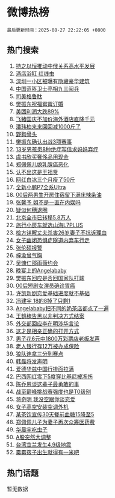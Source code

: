 # 微博热榜

`最后更新时间：2025-08-27 22:22:05 +0800`

## 热门搜索

1. [持之以恒推动中俄关系高水平发展](https://m.weibo.cn/search?containerid=100103type%3D1%26t%3D10%26q%3D%23%E6%8C%81%E4%B9%8B%E4%BB%A5%E6%81%92%E6%8E%A8%E5%8A%A8%E4%B8%AD%E4%BF%84%E5%85%B3%E7%B3%BB%E9%AB%98%E6%B0%B4%E5%B9%B3%E5%8F%91%E5%B1%95%23&stream_entry_id=51&isnewpage=1&extparam=seat%3D1%26stream_entry_id%3D51%26c_type%3D51%26pos%3D0%26cate%3D10103%26filter_type%3Drealtimehot%26q%3D%2523%25E6%258C%2581%25E4%25B9%258B%25E4%25BB%25A5%25E6%2581%2592%25E6%258E%25A8%25E5%258A%25A8%25E4%25B8%25AD%25E4%25BF%2584%25E5%2585%25B3%25E7%25B3%25BB%25E9%25AB%2598%25E6%25B0%25B4%25E5%25B9%25B3%25E5%258F%2591%25E5%25B1%2595%2523%26dgr%3D0%26display_time%3D1756304523%26pre_seqid%3D17563045235930542056115)
1. [酒店浴缸 红线虫](https://m.weibo.cn/search?containerid=100103type%3D1%26t%3D10%26q%3D%E9%85%92%E5%BA%97%E6%B5%B4%E7%BC%B8+%E7%BA%A2%E7%BA%BF%E8%99%AB&stream_entry_id=31&isnewpage=1&extparam=seat%3D1%26stream_entry_id%3D31%26lcate%3D5001%26realpos%3D1%26q%3D%25E9%2585%2592%25E5%25BA%2597%25E6%25B5%25B4%25E7%25BC%25B8%2520%25E7%25BA%25A2%25E7%25BA%25BF%25E8%2599%25AB%26dgr%3D0%26c_type%3D31%26pos%3D0%26cate%3D5001%26filter_type%3Drealtimehot%26flag%3D0%26band_rank%3D1%26display_time%3D1756304523%26pre_seqid%3D17563045235930542056115)
1. [深圳一小区被曝有隐藏豪华建筑](https://m.weibo.cn/search?containerid=100103type%3D1%26t%3D10%26q%3D%23%E6%B7%B1%E5%9C%B3%E4%B8%80%E5%B0%8F%E5%8C%BA%E8%A2%AB%E6%9B%9D%E6%9C%89%E9%9A%90%E8%97%8F%E8%B1%AA%E5%8D%8E%E5%BB%BA%E7%AD%91%23&stream_entry_id=31&isnewpage=1&extparam=seat%3D1%26stream_entry_id%3D31%26lcate%3D5001%26realpos%3D2%26q%3D%2523%25E6%25B7%25B1%25E5%259C%25B3%25E4%25B8%2580%25E5%25B0%258F%25E5%258C%25BA%25E8%25A2%25AB%25E6%259B%259D%25E6%259C%2589%25E9%259A%2590%25E8%2597%258F%25E8%25B1%25AA%25E5%258D%258E%25E5%25BB%25BA%25E7%25AD%2591%2523%26dgr%3D0%26c_type%3D31%26pos%3D1%26cate%3D5001%26filter_type%3Drealtimehot%26flag%3D1%26band_rank%3D2%26display_time%3D1756304523%26pre_seqid%3D17563045235930542056115)
1. [中国蓝盔卫士亮相九三阅兵](https://m.weibo.cn/search?containerid=100103type%3D1%26t%3D10%26q%3D%23%E4%B8%AD%E5%9B%BD%E8%93%9D%E7%9B%94%E5%8D%AB%E5%A3%AB%E4%BA%AE%E7%9B%B8%E4%B9%9D%E4%B8%89%E9%98%85%E5%85%B5%23&stream_entry_id=31&isnewpage=1&extparam=seat%3D1%26stream_entry_id%3D31%26lcate%3D5001%26realpos%3D3%26q%3D%2523%25E4%25B8%25AD%25E5%259B%25BD%25E8%2593%259D%25E7%259B%2594%25E5%258D%25AB%25E5%25A3%25AB%25E4%25BA%25AE%25E7%259B%25B8%25E4%25B9%259D%25E4%25B8%2589%25E9%2598%2585%25E5%2585%25B5%2523%26dgr%3D0%26c_type%3D31%26pos%3D2%26cate%3D5001%26filter_type%3Drealtimehot%26flag%3D0%26band_rank%3D3%26display_time%3D1756304523%26pre_seqid%3D17563045235930542056115)
1. [司美格鲁肽](https://m.weibo.cn/search?containerid=100103type%3D1%26t%3D10%26q%3D%E5%8F%B8%E7%BE%8E%E6%A0%BC%E9%B2%81%E8%82%BD&stream_entry_id=31&isnewpage=1&extparam=seat%3D1%26stream_entry_id%3D31%26lcate%3D5001%26realpos%3D4%26q%3D%25E5%258F%25B8%25E7%25BE%258E%25E6%25A0%25BC%25E9%25B2%2581%25E8%2582%25BD%26dgr%3D0%26c_type%3D31%26pos%3D3%26cate%3D5001%26filter_type%3Drealtimehot%26flag%3D0%26band_rank%3D4%26display_time%3D1756304523%26pre_seqid%3D17563045235930542056115)
1. [樊振东祝福霉霉订婚](https://m.weibo.cn/search?containerid=100103type%3D1%26t%3D10%26q%3D%23%E6%A8%8A%E6%8C%AF%E4%B8%9C%E7%A5%9D%E7%A6%8F%E9%9C%89%E9%9C%89%E8%AE%A2%E5%A9%9A%23&stream_entry_id=31&isnewpage=1&extparam=seat%3D1%26stream_entry_id%3D31%26lcate%3D5001%26realpos%3D5%26q%3D%2523%25E6%25A8%258A%25E6%258C%25AF%25E4%25B8%259C%25E7%25A5%259D%25E7%25A6%258F%25E9%259C%2589%25E9%259C%2589%25E8%25AE%25A2%25E5%25A9%259A%2523%26dgr%3D0%26c_type%3D31%26pos%3D4%26cate%3D5001%26filter_type%3Drealtimehot%26flag%3D1%26band_rank%3D5%26display_time%3D1756304523%26pre_seqid%3D17563045235930542056115)
1. [美团利润大跌89%](https://m.weibo.cn/search?containerid=100103type%3D1%26t%3D10%26q%3D%E7%BE%8E%E5%9B%A2%E5%88%A9%E6%B6%A6%E5%A4%A7%E8%B7%8C89%25&stream_entry_id=31&isnewpage=1&extparam=seat%3D1%26stream_entry_id%3D31%26lcate%3D5001%26realpos%3D6%26q%3D%25E7%25BE%258E%25E5%259B%25A2%25E5%2588%25A9%25E6%25B6%25A6%25E5%25A4%25A7%25E8%25B7%258C89%2525%26dgr%3D0%26c_type%3D31%26pos%3D5%26cate%3D5001%26filter_type%3Drealtimehot%26flag%3D1%26band_rank%3D6%26display_time%3D1756304523%26pre_seqid%3D17563045235930542056115)
1. [飞猪国庆不加价海外酒店直降千元](https://m.weibo.cn/search?containerid=100103type%3D1%26t%3D10%26q%3D%23%E9%A3%9E%E7%8C%AA%E5%9B%BD%E5%BA%86%E4%B8%8D%E5%8A%A0%E4%BB%B7%E6%B5%B7%E5%A4%96%E9%85%92%E5%BA%97%E7%9B%B4%E9%99%8D%E5%8D%83%E5%85%83%23&stream_entry_id=31&isnewpage=1&extparam=seat%3D1%26stream_entry_id%3D31%26lcate%3D5001%26is_ad_pos%3D1%26q%3D%2523%25E9%25A3%259E%25E7%258C%25AA%25E5%259B%25BD%25E5%25BA%2586%25E4%25B8%258D%25E5%258A%25A0%25E4%25BB%25B7%25E6%25B5%25B7%25E5%25A4%2596%25E9%2585%2592%25E5%25BA%2597%25E7%259B%25B4%25E9%2599%258D%25E5%258D%2583%25E5%2585%2583%2523%26dgr%3D0%26adid%3D298817%26pos%3D6%26topic_ad%3D1%26cate%3D5001%26filter_type%3Drealtimehot%26c_type%3D31%26band_rank%3D7%26display_time%3D1756304523%26pre_seqid%3D17563045235930542056115)
1. [潘玮柏来来回回减1000斤了](https://m.weibo.cn/search?containerid=100103type%3D1%26t%3D10%26q%3D%E6%BD%98%E7%8E%AE%E6%9F%8F%E6%9D%A5%E6%9D%A5%E5%9B%9E%E5%9B%9E%E5%87%8F1000%E6%96%A4%E4%BA%86&stream_entry_id=31&isnewpage=1&extparam=seat%3D1%26stream_entry_id%3D31%26lcate%3D5001%26realpos%3D7%26q%3D%25E6%25BD%2598%25E7%258E%25AE%25E6%259F%258F%25E6%259D%25A5%25E6%259D%25A5%25E5%259B%259E%25E5%259B%259E%25E5%2587%258F1000%25E6%2596%25A4%25E4%25BA%2586%26dgr%3D0%26c_type%3D31%26pos%3D7%26cate%3D5001%26filter_type%3Drealtimehot%26flag%3D1%26band_rank%3D7%26display_time%3D1756304523%26pre_seqid%3D17563045235930542056115)
1. [野狗骨头](https://m.weibo.cn/search?containerid=100103type%3D1%26t%3D10%26q%3D%E9%87%8E%E7%8B%97%E9%AA%A8%E5%A4%B4&stream_entry_id=31&isnewpage=1&extparam=seat%3D1%26stream_entry_id%3D31%26lcate%3D5001%26realpos%3D8%26q%3D%25E9%2587%258E%25E7%258B%2597%25E9%25AA%25A8%25E5%25A4%25B4%26dgr%3D0%26c_type%3D31%26pos%3D8%26cate%3D5001%26filter_type%3Drealtimehot%26flag%3D1%26band_rank%3D8%26display_time%3D1756304523%26pre_seqid%3D17563045235930542056115)
1. [樊振东确认出战3项赛事](https://m.weibo.cn/search?containerid=100103type%3D1%26t%3D10%26q%3D%23%E6%A8%8A%E6%8C%AF%E4%B8%9C%E7%A1%AE%E8%AE%A4%E5%87%BA%E6%88%983%E9%A1%B9%E8%B5%9B%E4%BA%8B%23&stream_entry_id=31&isnewpage=1&extparam=seat%3D1%26stream_entry_id%3D31%26lcate%3D5001%26realpos%3D9%26q%3D%2523%25E6%25A8%258A%25E6%258C%25AF%25E4%25B8%259C%25E7%25A1%25AE%25E8%25AE%25A4%25E5%2587%25BA%25E6%2588%25983%25E9%25A1%25B9%25E8%25B5%259B%25E4%25BA%258B%2523%26dgr%3D0%26c_type%3D31%26pos%3D9%26cate%3D5001%26filter_type%3Drealtimehot%26flag%3D0%26band_rank%3D9%26display_time%3D1756304523%26pre_seqid%3D17563045235930542056115)
1. [13岁男孩患8种绝症写信求妈妈弃疗](https://m.weibo.cn/search?containerid=100103type%3D1%26t%3D10%26q%3D%2313%E5%B2%81%E7%94%B7%E5%AD%A9%E6%82%A38%E7%A7%8D%E7%BB%9D%E7%97%87%E5%86%99%E4%BF%A1%E6%B1%82%E5%A6%88%E5%A6%88%E5%BC%83%E7%96%97%23&stream_entry_id=31&isnewpage=1&extparam=seat%3D1%26stream_entry_id%3D31%26lcate%3D5001%26realpos%3D10%26q%3D%252313%25E5%25B2%2581%25E7%2594%25B7%25E5%25AD%25A9%25E6%2582%25A38%25E7%25A7%258D%25E7%25BB%259D%25E7%2597%2587%25E5%2586%2599%25E4%25BF%25A1%25E6%25B1%2582%25E5%25A6%2588%25E5%25A6%2588%25E5%25BC%2583%25E7%2596%2597%2523%26dgr%3D0%26c_type%3D31%26pos%3D10%26cate%3D5001%26filter_type%3Drealtimehot%26flag%3D0%26band_rank%3D10%26display_time%3D1756304523%26pre_seqid%3D17563045235930542056115)
1. [虞书欣买奢侈品用现金](https://m.weibo.cn/search?containerid=100103type%3D1%26t%3D10%26q%3D%23%E8%99%9E%E4%B9%A6%E6%AC%A3%E4%B9%B0%E5%A5%A2%E4%BE%88%E5%93%81%E7%94%A8%E7%8E%B0%E9%87%91%23&stream_entry_id=31&isnewpage=1&extparam=seat%3D1%26stream_entry_id%3D31%26lcate%3D5001%26realpos%3D11%26q%3D%2523%25E8%2599%259E%25E4%25B9%25A6%25E6%25AC%25A3%25E4%25B9%25B0%25E5%25A5%25A2%25E4%25BE%2588%25E5%2593%2581%25E7%2594%25A8%25E7%258E%25B0%25E9%2587%2591%2523%26dgr%3D0%26c_type%3D31%26pos%3D11%26cate%3D5001%26filter_type%3Drealtimehot%26flag%3D1%26band_rank%3D11%26display_time%3D1756304523%26pre_seqid%3D17563045235930542056115)
1. [郑佩佩儿媳乳腺癌恶化](https://m.weibo.cn/search?containerid=100103type%3D1%26t%3D10%26q%3D%23%E9%83%91%E4%BD%A9%E4%BD%A9%E5%84%BF%E5%AA%B3%E4%B9%B3%E8%85%BA%E7%99%8C%E6%81%B6%E5%8C%96%23&stream_entry_id=31&isnewpage=1&extparam=seat%3D1%26stream_entry_id%3D31%26lcate%3D5001%26realpos%3D12%26q%3D%2523%25E9%2583%2591%25E4%25BD%25A9%25E4%25BD%25A9%25E5%2584%25BF%25E5%25AA%25B3%25E4%25B9%25B3%25E8%2585%25BA%25E7%2599%258C%25E6%2581%25B6%25E5%258C%2596%2523%26dgr%3D0%26c_type%3D31%26pos%3D12%26cate%3D5001%26filter_type%3Drealtimehot%26flag%3D1%26band_rank%3D12%26display_time%3D1756304523%26pre_seqid%3D17563045235930542056115)
1. [认不出这是王祖贤](https://m.weibo.cn/search?containerid=100103type%3D1%26t%3D10%26q%3D%23%E8%AE%A4%E4%B8%8D%E5%87%BA%E8%BF%99%E6%98%AF%E7%8E%8B%E7%A5%96%E8%B4%A4%23&stream_entry_id=31&isnewpage=1&extparam=seat%3D1%26stream_entry_id%3D31%26lcate%3D5001%26realpos%3D13%26q%3D%2523%25E8%25AE%25A4%25E4%25B8%258D%25E5%2587%25BA%25E8%25BF%2599%25E6%2598%25AF%25E7%258E%258B%25E7%25A5%2596%25E8%25B4%25A4%2523%26dgr%3D0%26c_type%3D31%26pos%3D13%26cate%3D5001%26filter_type%3Drealtimehot%26flag%3D1%26band_rank%3D13%26display_time%3D1756304523%26pre_seqid%3D17563045235930542056115)
1. [网红白冰三个月瘦了50斤](https://m.weibo.cn/search?containerid=100103type%3D1%26t%3D10%26q%3D%23%E7%BD%91%E7%BA%A2%E7%99%BD%E5%86%B0%E4%B8%89%E4%B8%AA%E6%9C%88%E7%98%A6%E4%BA%8650%E6%96%A4%23&stream_entry_id=31&isnewpage=1&extparam=seat%3D1%26stream_entry_id%3D31%26lcate%3D5001%26realpos%3D14%26q%3D%2523%25E7%25BD%2591%25E7%25BA%25A2%25E7%2599%25BD%25E5%2586%25B0%25E4%25B8%2589%25E4%25B8%25AA%25E6%259C%2588%25E7%2598%25A6%25E4%25BA%258650%25E6%2596%25A4%2523%26dgr%3D0%26c_type%3D31%26pos%3D14%26cate%3D5001%26filter_type%3Drealtimehot%26flag%3D0%26band_rank%3D14%26display_time%3D1756304523%26pre_seqid%3D17563045235930542056115)
1. [全新小鹏P7全系Ultra](https://m.weibo.cn/search?containerid=100103type%3D1%26t%3D10%26q%3D%23%E5%85%A8%E6%96%B0%E5%B0%8F%E9%B9%8FP7%E5%85%A8%E7%B3%BBUltra%23&stream_entry_id=31&isnewpage=1&extparam=seat%3D1%26stream_entry_id%3D31%26lcate%3D5001%26realpos%3D15%26q%3D%2523%25E5%2585%25A8%25E6%2596%25B0%25E5%25B0%258F%25E9%25B9%258FP7%25E5%2585%25A8%25E7%25B3%25BBUltra%2523%26dgr%3D0%26c_type%3D31%26pos%3D15%26cate%3D5001%26filter_type%3Drealtimehot%26flag%3D1%26band_rank%3D15%26display_time%3D1756304523%26pre_seqid%3D17563045235930542056115)
1. [00后两男生开房住宿留下满床辣条油](https://m.weibo.cn/search?containerid=100103type%3D1%26t%3D10%26q%3D%2300%E5%90%8E%E4%B8%A4%E7%94%B7%E7%94%9F%E5%BC%80%E6%88%BF%E4%BD%8F%E5%AE%BF%E7%95%99%E4%B8%8B%E6%BB%A1%E5%BA%8A%E8%BE%A3%E6%9D%A1%E6%B2%B9%23&stream_entry_id=31&isnewpage=1&extparam=seat%3D1%26stream_entry_id%3D31%26lcate%3D5001%26realpos%3D16%26q%3D%252300%25E5%2590%258E%25E4%25B8%25A4%25E7%2594%25B7%25E7%2594%259F%25E5%25BC%2580%25E6%2588%25BF%25E4%25BD%258F%25E5%25AE%25BF%25E7%2595%2599%25E4%25B8%258B%25E6%25BB%25A1%25E5%25BA%258A%25E8%25BE%25A3%25E6%259D%25A1%25E6%25B2%25B9%2523%26dgr%3D0%26c_type%3D31%26pos%3D16%26cate%3D5001%26filter_type%3Drealtimehot%26flag%3D0%26band_rank%3D16%26display_time%3D1756304523%26pre_seqid%3D17563045235930542056115)
1. [张馨予 姐不是一直在内娱吗](https://m.weibo.cn/search?containerid=100103type%3D1%26t%3D10%26q%3D%E5%BC%A0%E9%A6%A8%E4%BA%88+%E5%A7%90%E4%B8%8D%E6%98%AF%E4%B8%80%E7%9B%B4%E5%9C%A8%E5%86%85%E5%A8%B1%E5%90%97&stream_entry_id=31&isnewpage=1&extparam=seat%3D1%26stream_entry_id%3D31%26lcate%3D5001%26realpos%3D17%26q%3D%25E5%25BC%25A0%25E9%25A6%25A8%25E4%25BA%2588%2520%25E5%25A7%2590%25E4%25B8%258D%25E6%2598%25AF%25E4%25B8%2580%25E7%259B%25B4%25E5%259C%25A8%25E5%2586%2585%25E5%25A8%25B1%25E5%2590%2597%26dgr%3D0%26c_type%3D31%26pos%3D17%26cate%3D5001%26filter_type%3Drealtimehot%26flag%3D0%26band_rank%3D17%26display_time%3D1756304523%26pre_seqid%3D17563045235930542056115)
1. [疑似何穗退圈](https://m.weibo.cn/search?containerid=100103type%3D1%26t%3D10%26q%3D%23%E7%96%91%E4%BC%BC%E4%BD%95%E7%A9%97%E9%80%80%E5%9C%88%23&stream_entry_id=31&isnewpage=1&extparam=seat%3D1%26stream_entry_id%3D31%26lcate%3D5001%26realpos%3D18%26q%3D%2523%25E7%2596%2591%25E4%25BC%25BC%25E4%25BD%2595%25E7%25A9%2597%25E9%2580%2580%25E5%259C%2588%2523%26dgr%3D0%26c_type%3D31%26pos%3D18%26cate%3D5001%26filter_type%3Drealtimehot%26flag%3D0%26band_rank%3D18%26display_time%3D1756304523%26pre_seqid%3D17563045235930542056115)
1. [北京全市已转移5.8万人](https://m.weibo.cn/search?containerid=100103type%3D1%26t%3D10%26q%3D%23%E5%8C%97%E4%BA%AC%E5%85%A8%E5%B8%82%E5%B7%B2%E8%BD%AC%E7%A7%BB5.8%E4%B8%87%E4%BA%BA%23&stream_entry_id=31&isnewpage=1&extparam=seat%3D1%26stream_entry_id%3D31%26lcate%3D5001%26realpos%3D19%26q%3D%2523%25E5%258C%2597%25E4%25BA%25AC%25E5%2585%25A8%25E5%25B8%2582%25E5%25B7%25B2%25E8%25BD%25AC%25E7%25A7%25BB5.8%25E4%25B8%2587%25E4%25BA%25BA%2523%26dgr%3D0%26c_type%3D31%26pos%3D19%26cate%3D5001%26filter_type%3Drealtimehot%26flag%3D0%26band_rank%3D19%26display_time%3D1756304523%26pre_seqid%3D17563045235930542056115)
1. [旅行小房车就选山海L7PLUS](https://m.weibo.cn/search?containerid=100103type%3D1%26t%3D10%26q%3D%23%E6%97%85%E8%A1%8C%E5%B0%8F%E6%88%BF%E8%BD%A6%E5%B0%B1%E9%80%89%E5%B1%B1%E6%B5%B7L7PLUS%23&stream_entry_id=31&isnewpage=1&extparam=seat%3D1%26stream_entry_id%3D31%26lcate%3D5001%26realpos%3D20%26q%3D%2523%25E6%2597%2585%25E8%25A1%258C%25E5%25B0%258F%25E6%2588%25BF%25E8%25BD%25A6%25E5%25B0%25B1%25E9%2580%2589%25E5%25B1%25B1%25E6%25B5%25B7L7PLUS%2523%26dgr%3D0%26c_type%3D31%26pos%3D20%26cate%3D5001%26filter_type%3Drealtimehot%26flag%3D1%26band_rank%3D20%26display_time%3D1756304523%26pre_seqid%3D17563045235930542056115)
1. [检方详解丈夫杀害26岁妻子不抗诉理由](https://m.weibo.cn/search?containerid=100103type%3D1%26t%3D10%26q%3D%23%E6%A3%80%E6%96%B9%E8%AF%A6%E8%A7%A3%E4%B8%88%E5%A4%AB%E6%9D%80%E5%AE%B326%E5%B2%81%E5%A6%BB%E5%AD%90%E4%B8%8D%E6%8A%97%E8%AF%89%E7%90%86%E7%94%B1%23&stream_entry_id=31&isnewpage=1&extparam=seat%3D1%26stream_entry_id%3D31%26lcate%3D5001%26realpos%3D21%26q%3D%2523%25E6%25A3%2580%25E6%2596%25B9%25E8%25AF%25A6%25E8%25A7%25A3%25E4%25B8%2588%25E5%25A4%25AB%25E6%259D%2580%25E5%25AE%25B326%25E5%25B2%2581%25E5%25A6%25BB%25E5%25AD%2590%25E4%25B8%258D%25E6%258A%2597%25E8%25AF%2589%25E7%2590%2586%25E7%2594%25B1%2523%26dgr%3D0%26c_type%3D31%26pos%3D21%26cate%3D5001%26filter_type%3Drealtimehot%26flag%3D0%26band_rank%3D21%26display_time%3D1756304523%26pre_seqid%3D17563045235930542056115)
1. [女子幽闭恐惧症隧道内弃车行走](https://m.weibo.cn/search?containerid=100103type%3D1%26t%3D10%26q%3D%23%E5%A5%B3%E5%AD%90%E5%B9%BD%E9%97%AD%E6%81%90%E6%83%A7%E7%97%87%E9%9A%A7%E9%81%93%E5%86%85%E5%BC%83%E8%BD%A6%E8%A1%8C%E8%B5%B0%23&stream_entry_id=31&isnewpage=1&extparam=seat%3D1%26stream_entry_id%3D31%26lcate%3D5001%26realpos%3D22%26q%3D%2523%25E5%25A5%25B3%25E5%25AD%2590%25E5%25B9%25BD%25E9%2597%25AD%25E6%2581%2590%25E6%2583%25A7%25E7%2597%2587%25E9%259A%25A7%25E9%2581%2593%25E5%2586%2585%25E5%25BC%2583%25E8%25BD%25A6%25E8%25A1%258C%25E8%25B5%25B0%2523%26dgr%3D0%26c_type%3D31%26pos%3D22%26cate%3D5001%26filter_type%3Drealtimehot%26flag%3D1%26band_rank%3D22%26display_time%3D1756304523%26pre_seqid%3D17563045235930542056115)
1. [张伦硕报警](https://m.weibo.cn/search?containerid=100103type%3D1%26t%3D10%26q%3D%23%E5%BC%A0%E4%BC%A6%E7%A1%95%E6%8A%A5%E8%AD%A6%23&stream_entry_id=31&isnewpage=1&extparam=seat%3D1%26stream_entry_id%3D31%26lcate%3D5001%26realpos%3D23%26q%3D%2523%25E5%25BC%25A0%25E4%25BC%25A6%25E7%25A1%2595%25E6%258A%25A5%25E8%25AD%25A6%2523%26dgr%3D0%26c_type%3D31%26pos%3D23%26cate%3D5001%26filter_type%3Drealtimehot%26flag%3D1%26band_rank%3D23%26display_time%3D1756304523%26pre_seqid%3D17563045235930542056115)
1. [梓渝曾气胸](https://m.weibo.cn/search?containerid=100103type%3D1%26t%3D10%26q%3D%E6%A2%93%E6%B8%9D%E6%9B%BE%E6%B0%94%E8%83%B8&stream_entry_id=31&isnewpage=1&extparam=seat%3D1%26stream_entry_id%3D31%26lcate%3D5001%26realpos%3D24%26q%3D%25E6%25A2%2593%25E6%25B8%259D%25E6%259B%25BE%25E6%25B0%2594%25E8%2583%25B8%26dgr%3D0%26c_type%3D31%26pos%3D24%26cate%3D5001%26filter_type%3Drealtimehot%26flag%3D1%26band_rank%3D24%26display_time%3D1756304523%26pre_seqid%3D17563045235930542056115)
1. [吴慷仁邵雨薇约会](https://m.weibo.cn/search?containerid=100103type%3D1%26t%3D10%26q%3D%23%E5%90%B4%E6%85%B7%E4%BB%81%E9%82%B5%E9%9B%A8%E8%96%87%E7%BA%A6%E4%BC%9A%23&stream_entry_id=31&isnewpage=1&extparam=seat%3D1%26stream_entry_id%3D31%26lcate%3D5001%26realpos%3D25%26q%3D%2523%25E5%2590%25B4%25E6%2585%25B7%25E4%25BB%2581%25E9%2582%25B5%25E9%259B%25A8%25E8%2596%2587%25E7%25BA%25A6%25E4%25BC%259A%2523%26dgr%3D0%26c_type%3D31%26pos%3D25%26cate%3D5001%26filter_type%3Drealtimehot%26flag%3D1%26band_rank%3D25%26display_time%3D1756304523%26pre_seqid%3D17563045235930542056115)
1. [晚宴上的Angelababy](https://m.weibo.cn/search?containerid=100103type%3D1%26t%3D10%26q%3D%23%E6%99%9A%E5%AE%B4%E4%B8%8A%E7%9A%84Angelababy%23&stream_entry_id=31&isnewpage=1&extparam=seat%3D1%26stream_entry_id%3D31%26lcate%3D5001%26realpos%3D26%26q%3D%2523%25E6%2599%259A%25E5%25AE%25B4%25E4%25B8%258A%25E7%259A%2584Angelababy%2523%26dgr%3D0%26c_type%3D31%26pos%3D26%26cate%3D5001%26filter_type%3Drealtimehot%26flag%3D1%26band_rank%3D26%26display_time%3D1756304523%26pre_seqid%3D17563045235930542056115)
1. [樊振东回应是否回国家队打球](https://m.weibo.cn/search?containerid=100103type%3D1%26t%3D10%26q%3D%23%E6%A8%8A%E6%8C%AF%E4%B8%9C%E5%9B%9E%E5%BA%94%E6%98%AF%E5%90%A6%E5%9B%9E%E5%9B%BD%E5%AE%B6%E9%98%9F%E6%89%93%E7%90%83%23&stream_entry_id=31&isnewpage=1&extparam=seat%3D1%26stream_entry_id%3D31%26lcate%3D5001%26realpos%3D27%26q%3D%2523%25E6%25A8%258A%25E6%258C%25AF%25E4%25B8%259C%25E5%259B%259E%25E5%25BA%2594%25E6%2598%25AF%25E5%2590%25A6%25E5%259B%259E%25E5%259B%25BD%25E5%25AE%25B6%25E9%2598%259F%25E6%2589%2593%25E7%2590%2583%2523%26dgr%3D0%26c_type%3D31%26pos%3D27%26cate%3D5001%26filter_type%3Drealtimehot%26flag%3D1%26band_rank%3D27%26display_time%3D1756304523%26pre_seqid%3D17563045235930542056115)
1. [00后短剧女演员确诊胃癌](https://m.weibo.cn/search?containerid=100103type%3D1%26t%3D10%26q%3D%2300%E5%90%8E%E7%9F%AD%E5%89%A7%E5%A5%B3%E6%BC%94%E5%91%98%E7%A1%AE%E8%AF%8A%E8%83%83%E7%99%8C%23&stream_entry_id=31&isnewpage=1&extparam=seat%3D1%26stream_entry_id%3D31%26lcate%3D5001%26realpos%3D28%26q%3D%252300%25E5%2590%258E%25E7%259F%25AD%25E5%2589%25A7%25E5%25A5%25B3%25E6%25BC%2594%25E5%2591%2598%25E7%25A1%25AE%25E8%25AF%258A%25E8%2583%2583%25E7%2599%258C%2523%26dgr%3D0%26c_type%3D31%26pos%3D28%26cate%3D5001%26filter_type%3Drealtimehot%26flag%3D1%26band_rank%3D28%26display_time%3D1756304523%26pre_seqid%3D17563045235930542056115)
1. [许凯新剧恋爱基础进度就不基础](https://m.weibo.cn/search?containerid=100103type%3D1%26t%3D10%26q%3D%E8%AE%B8%E5%87%AF%E6%96%B0%E5%89%A7%E6%81%8B%E7%88%B1%E5%9F%BA%E7%A1%80%E8%BF%9B%E5%BA%A6%E5%B0%B1%E4%B8%8D%E5%9F%BA%E7%A1%80&stream_entry_id=31&isnewpage=1&extparam=seat%3D1%26stream_entry_id%3D31%26lcate%3D5001%26realpos%3D29%26q%3D%25E8%25AE%25B8%25E5%2587%25AF%25E6%2596%25B0%25E5%2589%25A7%25E6%2581%258B%25E7%2588%25B1%25E5%259F%25BA%25E7%25A1%2580%25E8%25BF%259B%25E5%25BA%25A6%25E5%25B0%25B1%25E4%25B8%258D%25E5%259F%25BA%25E7%25A1%2580%26dgr%3D0%26c_type%3D31%26pos%3D29%26cate%3D5001%26filter_type%3Drealtimehot%26flag%3D1%26band_rank%3D29%26display_time%3D1756304523%26pre_seqid%3D17563045235930542056115)
1. [冯建宇 18的8掉了只剩1](https://m.weibo.cn/search?containerid=100103type%3D1%26t%3D10%26q%3D%E5%86%AF%E5%BB%BA%E5%AE%87+18%E7%9A%848%E6%8E%89%E4%BA%86%E5%8F%AA%E5%89%A91&stream_entry_id=31&isnewpage=1&extparam=seat%3D1%26stream_entry_id%3D31%26lcate%3D5001%26realpos%3D30%26q%3D%25E5%2586%25AF%25E5%25BB%25BA%25E5%25AE%2587%252018%25E7%259A%25848%25E6%258E%2589%25E4%25BA%2586%25E5%258F%25AA%25E5%2589%25A91%26dgr%3D0%26c_type%3D31%26pos%3D30%26cate%3D5001%26filter_type%3Drealtimehot%26flag%3D1%26band_rank%3D30%26display_time%3D1756304523%26pre_seqid%3D17563045235930542056115)
1. [Angelababy把不同的奶茶店都点了一遍](https://m.weibo.cn/search?containerid=100103type%3D1%26t%3D10%26q%3D%23Angelababy%E6%8A%8A%E4%B8%8D%E5%90%8C%E7%9A%84%E5%A5%B6%E8%8C%B6%E5%BA%97%E9%83%BD%E7%82%B9%E4%BA%86%E4%B8%80%E9%81%8D%23&stream_entry_id=31&isnewpage=1&extparam=seat%3D1%26stream_entry_id%3D31%26lcate%3D5001%26realpos%3D31%26q%3D%2523Angelababy%25E6%258A%258A%25E4%25B8%258D%25E5%2590%258C%25E7%259A%2584%25E5%25A5%25B6%25E8%258C%25B6%25E5%25BA%2597%25E9%2583%25BD%25E7%2582%25B9%25E4%25BA%2586%25E4%25B8%2580%25E9%2581%258D%2523%26dgr%3D0%26c_type%3D31%26pos%3D31%26cate%3D5001%26filter_type%3Drealtimehot%26flag%3D1%26band_rank%3D31%26display_time%3D1756304523%26pre_seqid%3D17563045235930542056115)
1. [王鹤棣告黑以非判决方式结案](https://m.weibo.cn/search?containerid=100103type%3D1%26t%3D10%26q%3D%23%E7%8E%8B%E9%B9%A4%E6%A3%A3%E5%91%8A%E9%BB%91%E4%BB%A5%E9%9D%9E%E5%88%A4%E5%86%B3%E6%96%B9%E5%BC%8F%E7%BB%93%E6%A1%88%23&stream_entry_id=31&isnewpage=1&extparam=seat%3D1%26stream_entry_id%3D31%26lcate%3D5001%26realpos%3D32%26q%3D%2523%25E7%258E%258B%25E9%25B9%25A4%25E6%25A3%25A3%25E5%2591%258A%25E9%25BB%2591%25E4%25BB%25A5%25E9%259D%259E%25E5%2588%25A4%25E5%2586%25B3%25E6%2596%25B9%25E5%25BC%258F%25E7%25BB%2593%25E6%25A1%2588%2523%26dgr%3D0%26c_type%3D31%26pos%3D32%26cate%3D5001%26filter_type%3Drealtimehot%26flag%3D1%26band_rank%3D32%26display_time%3D1756304523%26pre_seqid%3D17563045235930542056115)
1. [外交部回应李在明涉华言论](https://m.weibo.cn/search?containerid=100103type%3D1%26t%3D10%26q%3D%23%E5%A4%96%E4%BA%A4%E9%83%A8%E5%9B%9E%E5%BA%94%E6%9D%8E%E5%9C%A8%E6%98%8E%E6%B6%89%E5%8D%8E%E8%A8%80%E8%AE%BA%23&stream_entry_id=31&isnewpage=1&extparam=seat%3D1%26stream_entry_id%3D31%26lcate%3D5001%26realpos%3D33%26q%3D%2523%25E5%25A4%2596%25E4%25BA%25A4%25E9%2583%25A8%25E5%259B%259E%25E5%25BA%2594%25E6%259D%258E%25E5%259C%25A8%25E6%2598%258E%25E6%25B6%2589%25E5%258D%258E%25E8%25A8%2580%25E8%25AE%25BA%2523%26dgr%3D0%26c_type%3D31%26pos%3D33%26cate%3D5001%26filter_type%3Drealtimehot%26flag%3D0%26band_rank%3D33%26display_time%3D1756304523%26pre_seqid%3D17563045235930542056115)
1. [这才是相亲正确的打开方式](https://m.weibo.cn/search?containerid=100103type%3D1%26t%3D10%26q%3D%E8%BF%99%E6%89%8D%E6%98%AF%E7%9B%B8%E4%BA%B2%E6%AD%A3%E7%A1%AE%E7%9A%84%E6%89%93%E5%BC%80%E6%96%B9%E5%BC%8F&stream_entry_id=31&isnewpage=1&extparam=seat%3D1%26stream_entry_id%3D31%26lcate%3D5001%26realpos%3D34%26q%3D%25E8%25BF%2599%25E6%2589%258D%25E6%2598%25AF%25E7%259B%25B8%25E4%25BA%25B2%25E6%25AD%25A3%25E7%25A1%25AE%25E7%259A%2584%25E6%2589%2593%25E5%25BC%2580%25E6%2596%25B9%25E5%25BC%258F%26dgr%3D0%26c_type%3D31%26pos%3D34%26cate%3D5001%26filter_type%3Drealtimehot%26flag%3D1%26band_rank%3D34%26display_time%3D1756304523%26pre_seqid%3D17563045235930542056115)
1. [男子花6元中1800万彩票店老板发声](https://m.weibo.cn/search?containerid=100103type%3D1%26t%3D10%26q%3D%23%E7%94%B7%E5%AD%90%E8%8A%B16%E5%85%83%E4%B8%AD1800%E4%B8%87%E5%BD%A9%E7%A5%A8%E5%BA%97%E8%80%81%E6%9D%BF%E5%8F%91%E5%A3%B0%23&stream_entry_id=31&isnewpage=1&extparam=seat%3D1%26stream_entry_id%3D31%26lcate%3D5001%26realpos%3D35%26q%3D%2523%25E7%2594%25B7%25E5%25AD%2590%25E8%258A%25B16%25E5%2585%2583%25E4%25B8%25AD1800%25E4%25B8%2587%25E5%25BD%25A9%25E7%25A5%25A8%25E5%25BA%2597%25E8%2580%2581%25E6%259D%25BF%25E5%258F%2591%25E5%25A3%25B0%2523%26dgr%3D0%26c_type%3D31%26pos%3D35%26cate%3D5001%26filter_type%3Drealtimehot%26flag%3D0%26band_rank%3D35%26display_time%3D1756304523%26pre_seqid%3D17563045235930542056115)
1. [老人银行存12万被办成保险](https://m.weibo.cn/search?containerid=100103type%3D1%26t%3D10%26q%3D%E8%80%81%E4%BA%BA%E9%93%B6%E8%A1%8C%E5%AD%9812%E4%B8%87%E8%A2%AB%E5%8A%9E%E6%88%90%E4%BF%9D%E9%99%A9&stream_entry_id=31&isnewpage=1&extparam=seat%3D1%26stream_entry_id%3D31%26lcate%3D5001%26realpos%3D36%26q%3D%25E8%2580%2581%25E4%25BA%25BA%25E9%2593%25B6%25E8%25A1%258C%25E5%25AD%259812%25E4%25B8%2587%25E8%25A2%25AB%25E5%258A%259E%25E6%2588%2590%25E4%25BF%259D%25E9%2599%25A9%26dgr%3D0%26c_type%3D31%26pos%3D36%26cate%3D5001%26filter_type%3Drealtimehot%26flag%3D1%26band_rank%3D36%26display_time%3D1756304523%26pre_seqid%3D17563045235930542056115)
1. [狼队连拿三分到赛点](https://m.weibo.cn/search?containerid=100103type%3D1%26t%3D10%26q%3D%23%E7%8B%BC%E9%98%9F%E8%BF%9E%E6%8B%BF%E4%B8%89%E5%88%86%E5%88%B0%E8%B5%9B%E7%82%B9%23&stream_entry_id=31&isnewpage=1&extparam=seat%3D1%26stream_entry_id%3D31%26lcate%3D5001%26realpos%3D37%26q%3D%2523%25E7%258B%25BC%25E9%2598%259F%25E8%25BF%259E%25E6%258B%25BF%25E4%25B8%2589%25E5%2588%2586%25E5%2588%25B0%25E8%25B5%259B%25E7%2582%25B9%2523%26dgr%3D0%26c_type%3D31%26pos%3D37%26cate%3D5001%26filter_type%3Drealtimehot%26flag%3D1%26band_rank%3D37%26display_time%3D1756304523%26pre_seqid%3D17563045235930542056115)
1. [韩磊将发声明](https://m.weibo.cn/search?containerid=100103type%3D1%26t%3D10%26q%3D%23%E9%9F%A9%E7%A3%8A%E5%B0%86%E5%8F%91%E5%A3%B0%E6%98%8E%23&stream_entry_id=31&isnewpage=1&extparam=seat%3D1%26stream_entry_id%3D31%26lcate%3D5001%26realpos%3D38%26q%3D%2523%25E9%259F%25A9%25E7%25A3%258A%25E5%25B0%2586%25E5%258F%2591%25E5%25A3%25B0%25E6%2598%258E%2523%26dgr%3D0%26c_type%3D31%26pos%3D38%26cate%3D5001%26filter_type%3Drealtimehot%26flag%3D1%26band_rank%3D38%26display_time%3D1756304523%26pre_seqid%3D17563045235930542056115)
1. [爱德华兹中国行排面拉满](https://m.weibo.cn/search?containerid=100103type%3D1%26t%3D10%26q%3D%23%E7%88%B1%E5%BE%B7%E5%8D%8E%E5%85%B9%E4%B8%AD%E5%9B%BD%E8%A1%8C%E6%8E%92%E9%9D%A2%E6%8B%89%E6%BB%A1%23&stream_entry_id=31&isnewpage=1&extparam=seat%3D1%26stream_entry_id%3D31%26lcate%3D5001%26realpos%3D39%26q%3D%2523%25E7%2588%25B1%25E5%25BE%25B7%25E5%258D%258E%25E5%2585%25B9%25E4%25B8%25AD%25E5%259B%25BD%25E8%25A1%258C%25E6%258E%2592%25E9%259D%25A2%25E6%258B%2589%25E6%25BB%25A1%2523%26dgr%3D0%26c_type%3D31%26pos%3D39%26cate%3D5001%26filter_type%3Drealtimehot%26flag%3D1%26band_rank%3D39%26display_time%3D1756304523%26pre_seqid%3D17563045235930542056115)
1. [巴西网红零下5度穿比基尼被冻伤](https://m.weibo.cn/search?containerid=100103type%3D1%26t%3D10%26q%3D%23%E5%B7%B4%E8%A5%BF%E7%BD%91%E7%BA%A2%E9%9B%B6%E4%B8%8B5%E5%BA%A6%E7%A9%BF%E6%AF%94%E5%9F%BA%E5%B0%BC%E8%A2%AB%E5%86%BB%E4%BC%A4%23&stream_entry_id=31&isnewpage=1&extparam=seat%3D1%26stream_entry_id%3D31%26lcate%3D5001%26realpos%3D40%26q%3D%2523%25E5%25B7%25B4%25E8%25A5%25BF%25E7%25BD%2591%25E7%25BA%25A2%25E9%259B%25B6%25E4%25B8%258B5%25E5%25BA%25A6%25E7%25A9%25BF%25E6%25AF%2594%25E5%259F%25BA%25E5%25B0%25BC%25E8%25A2%25AB%25E5%2586%25BB%25E4%25BC%25A4%2523%26dgr%3D0%26c_type%3D31%26pos%3D40%26cate%3D5001%26filter_type%3Drealtimehot%26flag%3D1%26band_rank%3D40%26display_time%3D1756304523%26pre_seqid%3D17563045235930542056115)
1. [陈乔恩谈这辈子最勇敢的事](https://m.weibo.cn/search?containerid=100103type%3D1%26t%3D10%26q%3D%E9%99%88%E4%B9%94%E6%81%A9%E8%B0%88%E8%BF%99%E8%BE%88%E5%AD%90%E6%9C%80%E5%8B%87%E6%95%A2%E7%9A%84%E4%BA%8B&stream_entry_id=31&isnewpage=1&extparam=seat%3D1%26stream_entry_id%3D31%26lcate%3D5001%26realpos%3D41%26q%3D%25E9%2599%2588%25E4%25B9%2594%25E6%2581%25A9%25E8%25B0%2588%25E8%25BF%2599%25E8%25BE%2588%25E5%25AD%2590%25E6%259C%2580%25E5%258B%2587%25E6%2595%25A2%25E7%259A%2584%25E4%25BA%258B%26dgr%3D0%26c_type%3D31%26pos%3D41%26cate%3D5001%26filter_type%3Drealtimehot%26flag%3D1%26band_rank%3D41%26display_time%3D1756304523%26pre_seqid%3D17563045235930542056115)
1. [战至巅峰挑战赛强度也是T0级别](https://m.weibo.cn/search?containerid=100103type%3D1%26t%3D10%26q%3D%23%E6%88%98%E8%87%B3%E5%B7%85%E5%B3%B0%E6%8C%91%E6%88%98%E8%B5%9B%E5%BC%BA%E5%BA%A6%E4%B9%9F%E6%98%AFT0%E7%BA%A7%E5%88%AB%23&stream_entry_id=31&isnewpage=1&extparam=seat%3D1%26stream_entry_id%3D31%26lcate%3D5001%26realpos%3D42%26q%3D%2523%25E6%2588%2598%25E8%2587%25B3%25E5%25B7%2585%25E5%25B3%25B0%25E6%258C%2591%25E6%2588%2598%25E8%25B5%259B%25E5%25BC%25BA%25E5%25BA%25A6%25E4%25B9%259F%25E6%2598%25AFT0%25E7%25BA%25A7%25E5%2588%25AB%2523%26dgr%3D0%26c_type%3D31%26pos%3D42%26cate%3D5001%26filter_type%3Drealtimehot%26flag%3D1%26band_rank%3D42%26display_time%3D1756304523%26pre_seqid%3D17563045235930542056115)
1. [蒋奇明 我没空跟你谈恋爱](https://m.weibo.cn/search?containerid=100103type%3D1%26t%3D10%26q%3D%E8%92%8B%E5%A5%87%E6%98%8E+%E6%88%91%E6%B2%A1%E7%A9%BA%E8%B7%9F%E4%BD%A0%E8%B0%88%E6%81%8B%E7%88%B1&stream_entry_id=31&isnewpage=1&extparam=seat%3D1%26stream_entry_id%3D31%26lcate%3D5001%26realpos%3D43%26q%3D%25E8%2592%258B%25E5%25A5%2587%25E6%2598%258E%2520%25E6%2588%2591%25E6%25B2%25A1%25E7%25A9%25BA%25E8%25B7%259F%25E4%25BD%25A0%25E8%25B0%2588%25E6%2581%258B%25E7%2588%25B1%26dgr%3D0%26c_type%3D31%26pos%3D43%26cate%3D5001%26filter_type%3Drealtimehot%26flag%3D0%26band_rank%3D43%26display_time%3D1756304523%26pre_seqid%3D17563045235930542056115)
1. [女子高空安装空调外机](https://m.weibo.cn/search?containerid=100103type%3D1%26t%3D10%26q%3D%E5%A5%B3%E5%AD%90%E9%AB%98%E7%A9%BA%E5%AE%89%E8%A3%85%E7%A9%BA%E8%B0%83%E5%A4%96%E6%9C%BA&stream_entry_id=31&isnewpage=1&extparam=seat%3D1%26stream_entry_id%3D31%26lcate%3D5001%26realpos%3D44%26q%3D%25E5%25A5%25B3%25E5%25AD%2590%25E9%25AB%2598%25E7%25A9%25BA%25E5%25AE%2589%25E8%25A3%2585%25E7%25A9%25BA%25E8%25B0%2583%25E5%25A4%2596%25E6%259C%25BA%26dgr%3D0%26c_type%3D31%26pos%3D44%26cate%3D5001%26filter_type%3Drealtimehot%26flag%3D1%26band_rank%3D44%26display_time%3D1756304523%26pre_seqid%3D17563045235930542056115)
1. [某茶饮宣传30天餐前血糖15降至5](https://m.weibo.cn/search?containerid=100103type%3D1%26t%3D10%26q%3D%23%E6%9F%90%E8%8C%B6%E9%A5%AE%E5%AE%A3%E4%BC%A030%E5%A4%A9%E9%A4%90%E5%89%8D%E8%A1%80%E7%B3%9615%E9%99%8D%E8%87%B35%23&stream_entry_id=31&isnewpage=1&extparam=seat%3D1%26stream_entry_id%3D31%26lcate%3D5001%26realpos%3D45%26q%3D%2523%25E6%259F%2590%25E8%258C%25B6%25E9%25A5%25AE%25E5%25AE%25A3%25E4%25BC%25A030%25E5%25A4%25A9%25E9%25A4%2590%25E5%2589%258D%25E8%25A1%2580%25E7%25B3%259615%25E9%2599%258D%25E8%2587%25B35%2523%26dgr%3D0%26c_type%3D31%26pos%3D45%26cate%3D5001%26filter_type%3Drealtimehot%26flag%3D1%26band_rank%3D45%26display_time%3D1756304523%26pre_seqid%3D17563045235930542056115)
1. [郑佩佩儿子为妻子再次众筹医药费](https://m.weibo.cn/search?containerid=100103type%3D1%26t%3D10%26q%3D%23%E9%83%91%E4%BD%A9%E4%BD%A9%E5%84%BF%E5%AD%90%E4%B8%BA%E5%A6%BB%E5%AD%90%E5%86%8D%E6%AC%A1%E4%BC%97%E7%AD%B9%E5%8C%BB%E8%8D%AF%E8%B4%B9%23&stream_entry_id=31&isnewpage=1&extparam=seat%3D1%26stream_entry_id%3D31%26lcate%3D5001%26realpos%3D46%26q%3D%2523%25E9%2583%2591%25E4%25BD%25A9%25E4%25BD%25A9%25E5%2584%25BF%25E5%25AD%2590%25E4%25B8%25BA%25E5%25A6%25BB%25E5%25AD%2590%25E5%2586%258D%25E6%25AC%25A1%25E4%25BC%2597%25E7%25AD%25B9%25E5%258C%25BB%25E8%258D%25AF%25E8%25B4%25B9%2523%26dgr%3D0%26c_type%3D31%26pos%3D46%26cate%3D5001%26filter_type%3Drealtimehot%26flag%3D1%26band_rank%3D46%26display_time%3D1756304523%26pre_seqid%3D17563045235930542056115)
1. [华晨宇吃虫子](https://m.weibo.cn/search?containerid=100103type%3D1%26t%3D10%26q%3D%E5%8D%8E%E6%99%A8%E5%AE%87%E5%90%83%E8%99%AB%E5%AD%90&stream_entry_id=31&isnewpage=1&extparam=seat%3D1%26stream_entry_id%3D31%26lcate%3D5001%26realpos%3D47%26q%3D%25E5%258D%258E%25E6%2599%25A8%25E5%25AE%2587%25E5%2590%2583%25E8%2599%25AB%25E5%25AD%2590%26dgr%3D0%26c_type%3D31%26pos%3D47%26cate%3D5001%26filter_type%3Drealtimehot%26flag%3D1%26band_rank%3D47%26display_time%3D1756304523%26pre_seqid%3D17563045235930542056115)
1. [A股突然大调整](https://m.weibo.cn/search?containerid=100103type%3D1%26t%3D10%26q%3D%23A%E8%82%A1%E7%AA%81%E7%84%B6%E5%A4%A7%E8%B0%83%E6%95%B4%23&stream_entry_id=31&isnewpage=1&extparam=seat%3D1%26stream_entry_id%3D31%26lcate%3D5001%26realpos%3D48%26q%3D%2523A%25E8%2582%25A1%25E7%25AA%2581%25E7%2584%25B6%25E5%25A4%25A7%25E8%25B0%2583%25E6%2595%25B4%2523%26dgr%3D0%26c_type%3D31%26pos%3D48%26cate%3D5001%26filter_type%3Drealtimehot%26flag%3D0%26band_rank%3D48%26display_time%3D1756304523%26pre_seqid%3D17563045235930542056115)
1. [台湾宜兰发生4.9级地震](https://m.weibo.cn/search?containerid=100103type%3D1%26t%3D10%26q%3D%23%E5%8F%B0%E6%B9%BE%E5%AE%9C%E5%85%B0%E5%8F%91%E7%94%9F4.9%E7%BA%A7%E5%9C%B0%E9%9C%87%23&stream_entry_id=31&isnewpage=1&extparam=seat%3D1%26stream_entry_id%3D31%26lcate%3D5001%26realpos%3D49%26q%3D%2523%25E5%258F%25B0%25E6%25B9%25BE%25E5%25AE%259C%25E5%2585%25B0%25E5%258F%2591%25E7%2594%259F4.9%25E7%25BA%25A7%25E5%259C%25B0%25E9%259C%2587%2523%26dgr%3D0%26c_type%3D31%26pos%3D49%26cate%3D5001%26filter_type%3Drealtimehot%26flag%3D1%26band_rank%3D49%26display_time%3D1756304523%26pre_seqid%3D17563045235930542056115)
1. [霉霉孩子出生就得有一米吧](https://m.weibo.cn/search?containerid=100103type%3D1%26t%3D10%26q%3D%E9%9C%89%E9%9C%89%E5%AD%A9%E5%AD%90%E5%87%BA%E7%94%9F%E5%B0%B1%E5%BE%97%E6%9C%89%E4%B8%80%E7%B1%B3%E5%90%A7&stream_entry_id=31&isnewpage=1&extparam=seat%3D1%26stream_entry_id%3D31%26lcate%3D5001%26realpos%3D50%26q%3D%25E9%259C%2589%25E9%259C%2589%25E5%25AD%25A9%25E5%25AD%2590%25E5%2587%25BA%25E7%2594%259F%25E5%25B0%25B1%25E5%25BE%2597%25E6%259C%2589%25E4%25B8%2580%25E7%25B1%25B3%25E5%2590%25A7%26dgr%3D0%26c_type%3D31%26pos%3D50%26cate%3D5001%26filter_type%3Drealtimehot%26flag%3D0%26band_rank%3D50%26display_time%3D1756304523%26pre_seqid%3D17563045235930542056115)

## 热门话题

暂无数据
